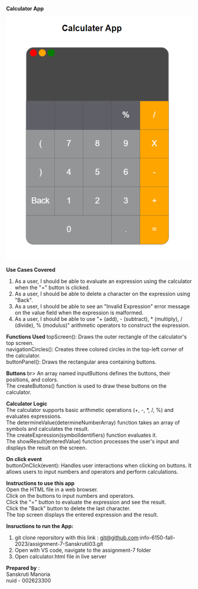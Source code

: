<b>Calculator App</b> <br>

<img src='mycalciOutput.png'>


<b>Use Cases Covered </b>
1. As a user, I should be able to evaluate an expression using the calculator when the "=" button is clicked.<br>
2. As a user, I should be able to delete a character on the expression using "Back". <br>
3. As a user, I should be able to see an "Invalid Expression" error message on the value field when the expression is malformed. <br>
4. As a user, I should be able to use "+ (add), - (subtract), * (multiply), / (divide), % (modulus)" arithmetic operators to construct the expression. <br>

<b>Functions Used </b>
topScreen(): Draws the outer rectangle of the calculator's top screen. <br>
navigationCircles(): Creates three colored circles in the top-left corner of the calculator. <br>
buttonPanel(): Draws the rectangular area containing buttons.<br>

<b>Buttons </b> br> 
An array named inputButtons defines the buttons, their positions, and colors. <br>
The createButtons() function is used to draw these buttons on the calculator.<br>


<b>Calculator Logic </b><br>
The calculator supports basic arithmetic operations (+, -, *, /, %) and evaluates expressions. <br>
The determineValue(determineNumberArray) function takes an array of symbols and calculates the result. <br>
The createExpression(symbolIdentifiers) function evaluates it. <br>
The showResult(enteredValue) function processes the user's input and displays the result on the screen. <br>


<b>On click event </b><br>
buttonOnClick(event): Handles user interactions when clicking on buttons. It allows users to input numbers and operators and perform calculations. <br>


<b>Instructions to use this app </b> <br>
Open the HTML file in a web browser. <br>
Click on the buttons to input numbers and operators. <br>
Click the "=" button to evaluate the expression and see the result. <br>
Click the "Back" button to delete the last character. <br>
The top screen displays the entered expression and the result. <br>

<b>Insructions to run the App: </b> <br>
1. git clone reporsitory with this link : git@github.com:info-6150-fall-2023/assignment-7-Sanskrutii03.git <br>
2. Open with VS code, navigate to the assignment-7 folder <br>
3. Open calculator.html file in live server <br>

<b>Prepared by</b> : <br>
Sanskruti Manoria <br>
nuid - 002623300 <br>



